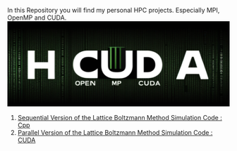 In this Repository you will find my personal HPC projects. Especially MPI, OpenMP and CUDA. 
![](https://raw.githubusercontent.com/SalahElHabachi/image/main/gg.png)

1. [Sequential Version of the Lattice Boltzmann Method Simulation Code : Cpp](https://github.com/SalahElHabachi/BoltzManCpp/tree/374b2563529b3c435529449df4319bc09c4f217f)
2. [Parallel Version of the Lattice Boltzmann Method Simulation Code : CUDA](https://github.com/SalahElHabachi/BoltzManCpp/tree/374b2563529b3c435529449df4319bc09c4f217f)
